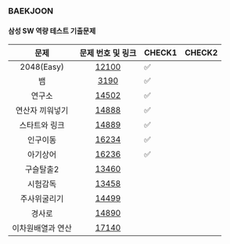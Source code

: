 ### BAEKJOON
#### 삼성 SW 역량 테스트 기출문제
|문제|문제 번호 및 링크|CHECK1|CHECK2|
|:--:|:--:|--|--|
|2048(Easy)|[12100](https://github.com/Juyoung4/StudyAlgorithm/samsung_sw/12100.py)|✅||
|뱀|[3190](https://github.com/Juyoung4/StudyAlgorithm/samsung_sw/3190.py)|✅||
|연구소|[14502](https://github.com/Juyoung4/StudyAlgorithm/samsung_sw/14502.py)|✅||
|연산자 끼워넣기|[14888](https://github.com/Juyoung4/StudyAlgorithm/samsung_sw/14888.py)|✅||
|스타트와 링크|[14889](https://github.com/Juyoung4/StudyAlgorithm/samsung_sw/14889.py)|✅||
|인구이동|[16234](https://github.com/Juyoung4/StudyAlgorithm/samsung_sw/16234.py)|✅||
|아기상어|[16236](https://github.com/Juyoung4/StudyAlgorithm/samsung_sw/16236.py)|✅||
|구슬탈출2|[13460](https://github.com/Juyoung4/StudyAlgorithm/samsung_sw/13460.py)|||
|시험감독|[13458](https://github.com/Juyoung4/StudyAlgorithm/samsung_sw/13458.py)|||
|주사위굴리기|[14499](https://github.com/Juyoung4/StudyAlgorithm/samsung_sw/14499.py)|||
|경사로|[14890](https://github.com/Juyoung4/StudyAlgorithm/samsung_sw/14890.py)|||
|이차원배열과 연산|[17140](https://github.com/Juyoung4/StudyAlgorithm/samsung_sw/17140.py)|||
